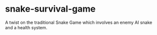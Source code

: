 # snake-survival-game
A twist on the traditional Snake Game which involves an enemy AI snake and a health system.
